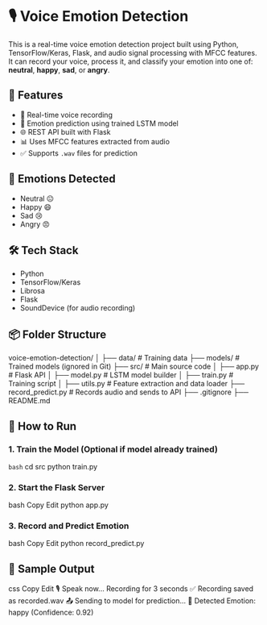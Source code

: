 # 🎙️ Voice Emotion Detection

This is a real-time voice emotion detection project built using Python, TensorFlow/Keras, Flask, and audio signal processing with MFCC features. It can record your voice, process it, and classify your emotion into one of: **neutral**, **happy**, **sad**, or **angry**.

## 🔧 Features

- 🎤 Real-time voice recording
- 🤖 Emotion prediction using trained LSTM model
- 🌐 REST API built with Flask
- 📊 Uses MFCC features extracted from audio
- ✅ Supports `.wav` files for prediction

## 🧠 Emotions Detected

- Neutral 😐  
- Happy 😄  
- Sad 😢  
- Angry 😠  

## 🛠️ Tech Stack

- Python
- TensorFlow/Keras
- Librosa
- Flask
- SoundDevice (for audio recording)

## 📦 Folder Structure
voice-emotion-detection/
│
├── data/ # Training data
├── models/ # Trained models (ignored in Git)
├── src/ # Main source code
│ ├── app.py # Flask API
│ ├── model.py # LSTM model builder
│ ├── train.py # Training script
│ ├── utils.py # Feature extraction and data loader
├── record_predict.py # Records audio and sends to API
├── .gitignore
├── README.md


## 🚀 How to Run

### 1. Train the Model (Optional if model already trained)
``bash``
cd src
python train.py

### 2. Start the Flask Server
bash
Copy
Edit
python app.py

### 3. Record and Predict Emotion
bash
Copy
Edit
python record_predict.py

## 🧪 Sample Output
css
Copy
Edit
🎙️ Speak now... Recording for 3 seconds
✅ Recording saved as recorded.wav
📤 Sending to model for prediction...
🎯 Detected Emotion: happy (Confidence: 0.92)
